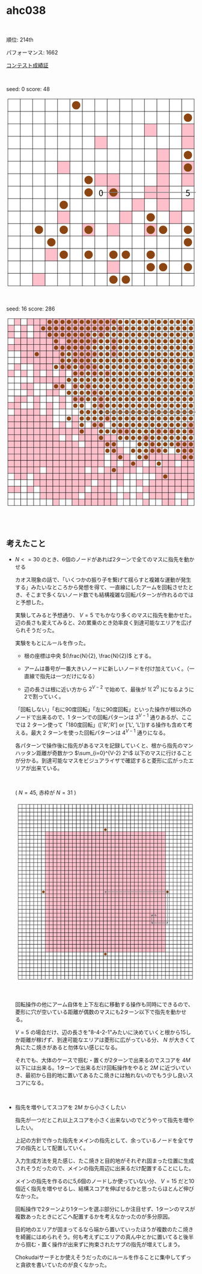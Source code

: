 # ahc038

<br>

順位: 214th

パフォーマンス: 1662

[コンテスト成績証](https://atcoder.jp/users/tawainfer/history/share/ahc038)

<br>

seed: 0 score: 48

![0000.gif](images/0000.gif)

<br>

seed: 16 score: 286

![0016.gif](images/0016.gif)

<br>
<br>

## 考えたこと

- $N <= 30$ のとき、6個のノードがあれば2ターンで全てのマスに指先を動かせる

  カオス現象の話で、「いくつかの振り子を繋げて揺らすと複雑な運動が発生する」みたいなところから発想を得て、一直線にしたアームを回転させたとき、そこまで多くないノード数でも結構複雑な回転パターンが作れるのではと予想した。

  実験してみると予想通り、 $V = 5$ でもかなり多くのマスに指先を動かせた。辺の長さも変えてみると、2の累乗のとき効率良く到達可能なエリアを広げられそうだった。

  実験をもとにルールを作った。

  - 根の座標は中央 $(\frac{N}{2}, \frac{N}{2})$ とする。

  - アームは番号が一番大きいノードに新しいノードを付け加えていく。（一直線で指先は一つだけになる）

  - 辺の長さは根に近い方から $2^{V-2}$ で始めて、最後が 1( $2^0$ )になるように2で割っていく。

  「回転しない」「右に90度回転」「左に90度回転」といった操作が根以外のノードで出来るので、1 ターンでの回転パターンは $3^{V-1}$ 通りあるが、ここでは 2 ターン使って「180度回転」(['R','R'] or ['L', 'L'])する操作も含めて考える。最大 2 ターンを使った回転パターンは $4^{V-1}$ 通りになる。

  各パターンで操作後に指先があるマスを記録していくと、根から指先のマンハッタン距離が奇数かつ $\sum_{i=0}^{V-2} 2^i$ 
以下のマスに行けることが分かる。到達可能なマスをビジュアライザで確認すると菱形に広がったエリアが出来ている。

  <br>

  ( $N = 45,$ 赤枠が $N = 31$ )

  ![visualizeCell.gif](images/visualizeCell.gif)

  <br>

  回転操作の他にアーム自体を上下左右に移動する操作も同時にできるので、菱形に穴が空いている距離が偶数のマスにも2ターン以下で指先を動かせる。

  $V = 5$ の場合だけ、辺の長さを"8-4-2-1"みたいに決めていくと根から15しか距離が稼げず、到達可能なエリアは菱形に広がっている分、 $N$ が大きくて角にたこ焼きがあると勿体ない感じになる。

  それでも、大体のケースで掴む・置くが2ターンで出来るのでスコアを $4M$ 以下には出来る。1ターンで出来るだけ回転操作をやると $2M$ に近づいていき、最初から目的地に置いてあるたこ焼きには触れないのでもう少し良いスコアになる。

  <br>

- 指先を増やしてスコアを $2M$ から小さくしたい

  指先が一つだとこれ以上スコアを小さく出来ないのでどうやって指先を増やしたい。

  上記の方針で作った指先をメインの指先として、余っているノードを全てサブの指先として配置していく。

  入力生成方法を見た感じ、たこ焼きと目的地がそれぞれ固まった位置に生成されそうだったので、メインの指先周辺に出来るだけ配置することにした。

  メインの指先を作るのに5,6個のノードしか使っていない分、 $V = 15$ だと10個近く指先を増やせるし、結構スコアを伸ばせるかと思ったらほとんど伸びなかった。
  
  回転操作で2ターンより1ターンを選ぶ部分にしか注目せず、1ターンのマスが複数あったときにどこへ配置するかを考えなかったのが多分原因。
  
  目的地のエリアが固まってるなら端から置いていったほうが複数のたこ焼きを綺麗にはめられそう。何も考えずにエリアの真ん中とかに置いてると後半から掴む・置く操作が出来ずに拘束されたサブの指先が増えてしまう。
  
  Chokudaiサーチとか使えそうだったのにルールを作ることに集中してずっと貪欲を書いていたのが良くなかった。
